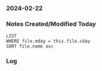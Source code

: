 ### 2024-02-22

### Notes Created/Modified Today
```dataview
LIST 
WHERE file.mday = this.file.cday
SORT file.name asc
```
### Log
